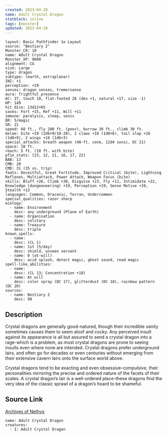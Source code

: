 ```yaml
---
created: 2023-04-28
name: Adult Crystal Dragon
statblock: inline
tags: [monster]
updated: 2023-04-28
---
```

```statblock
layout: Basic Pathfinder 1e Layout
source: "Bestiary 2"
Monster_CR: 10
name: Adult Crystal Dragon
Monster_XP: 9600
alignment: CG
size: Large
type: dragon
subtype: (earth, extraplanar)
INI: +1
perception: +19
senses: dragon senses, tremorsense
aura: frightful presence
AC: 27, touch 10, flat-footed 26 (dex +1, natural +17, size -1)
HP: 149
hit_dice: 13d12+65
saves: Fort +15, Ref +11, Will +11
immune: paralysis, sleep, sonic
DR: 5/magic
SR: 21
speed: 60 ft., fly 200 ft. (poor), burrow 30 ft., climb 30 ft.
melee: bite +19 (2d6+9/19-20), 2 claws +18 (1d8+6), tail slap +16 (1d8+9), 2 wings +16 (1d6+3)
special_attacks: breath weapon (40-ft. cone, 12d4 sonic, DC 21)
space: 10 ft.
reach: 5 ft. (10 ft. with bite)
pf1e_stats: [23, 12, 21, 16, 17, 22]
BAB: 13
CMB: 20
CMD: 31 (35 vs. trip)
feats: Deceitful, Great Fortitude, Improved Critical (bite), Lightning Reflexes, Multiattack, Power Attack, Weapon Focus (bite)
skills: Bluff +26, Climb +30, Disguise +23, Fly +11, Intimidate +22, Knowledge (dungeoneering) +19, Perception +19, Sense Motive +19, Stealth +13
languages: Common, Draconic, Terran, Undercommon
special_qualities: razor sharp
ecology:
  - name: Environment
    desc: any underground (Plane of Earth)
  - name: Organisation
    desc: solitary
  - name: Treasure
    desc: triple
known_spells:
  - name:
    desc: (CL 1)
  - name: 1st (5/day)
    desc: shield, unseen servant
  - name: 0 (at-will)
    desc: acid splash, detect magic, ghost sound, read magic
spell-like_abilities:
  - name:
    desc: (CL 13; Concentration +18)
  - name: At will
    desc: color spray (DC 17), glitterdust (DC 18), rainbow pattern (DC 20)
sources:
  - name: Bestiary 2
    desc: 98
```
## Description
Crystal dragons are generally good-natured, though their incredible vanity sometimes causes them to seem aloof and cocky. Any perceived insult against its appearance is all but assured to send a crystal dragon into a rage-which is a problem, as most crystal dragons are prone to seeing insults even where none are intended. Crystal dragons prefer underground lairs, and often go for decades or even centuries without emerging from their extensive cavern lairs onto the surface world above. 

Crystal dragons tend to be exacting and even obsessive-compulsive, their personalities mirroring the precise and ordered nature of the facets of their scales. A crystal dragon’s lair is a well-ordered place-these dragons find the very idea of the classic sprawl of a dragon’s hoard to be shameful.
## Source Link
[Archives of Nethys](https://aonprd.com/MonsterDisplay.aspx?ItemName=Adult%20Crystal%20Dragon)
```encounter-table
name: Adult Crystal Dragon
creatures:
  - 1: Adult Crystal Dragon
```
